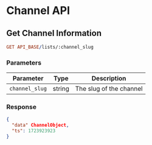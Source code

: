 # Channel API

## Get Channel Information

```prolog
GET API_BASE/lists/:channel_slug
```

### Parameters

| Parameter      | Type   | Description             |
| -------------- | ------ | ----------------------- |
| `channel_slug` | string | The slug of the channel |

### Response

```json
{
  "data" ChannelObject,
  "ts": 1723923923
}
```
